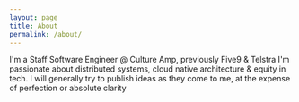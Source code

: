 ```yaml
---
layout: page
title: About
permalink: /about/
---
```


I'm a Staff Software Engineer @ Culture Amp, previously Five9 & Telstra
I'm passionate about distributed systems, cloud native architecture & equity in tech.
I will generally try to publish ideas as they come to me, at the expense of perfection or absolute clarity



